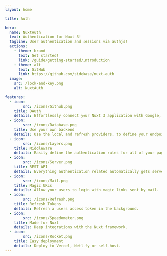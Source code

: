 ```yaml
---
layout: home

title: Auth

hero:
  name: NuxtAuth
  text: Authentication for Nuxt 3!
  tagline: User authentication and sessions via authjs!
  actions:
    - theme: brand
      text: Get started!
      link: /guide/getting-started/introduction
    - theme: alt
      text: GitHub
      link: https://github.com/sidebase/nuxt-auth
  image:
    src: /lock-and-key.png
    alt: NuxtAuth

features:
  - icon: 
        src: /icons/Github.png
    title: OAuth
    details: Effortlessly connect your Nuxt 3 application with Google, Github, Azure and countless others.
  - icon: 
        src: /icons/Database.png
    title: Use your own backend
    details: Use the local and refresh providers, to define your endpoints and watch the magic happen.
  - icon: 
        src: /icons/Layers.png
    title: Middleware
    details: Easily define the authentication rules for all of your pages.
  - icon: 
        src: /icons/Server.png
    title: REST API
    details: Everything authentication related automatically gets servered as new API routes.
  - icon: 
        src: /icons/Mail.png
    title: Magic URLs
    details: Allow your users to login with magic links sent by mail.
  - icon: 
        src: /icons/Refresh.png
    title: Refresh Tokens
    details: Refresh a users access token in the background.
  - icon: 
        src: /icons/Speedometer.png
    title: Made for Nuxt
    details: Deep integrations with the Nuxt framework.
  - icon: 
        src: /icons/Rocket.png
    title: Easy deployment
    details: Deploy to Vercel, Netlify or self-host.
---
```

